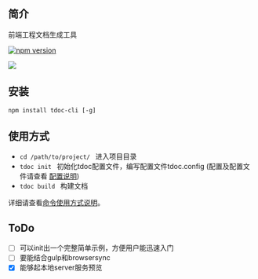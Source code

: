 ## 简介

前端工程文档生成工具

[![npm version](https://badge.fury.io/js/tdoc-cli.svg)](http://badge.fury.io/js/tdoc-cli)

![](https://nodei.co/npm/tdoc-cli.png?downloads=true&downloadRank=true&stars=true)

## 安装

```
npm install tdoc-cli [-g]
```

## 使用方式

- ```cd /path/to/project/ ```  进入项目目录
- ```tdoc init ```  初始化tdoc配置文件，编写配置文件tdoc.config (配置及配置文件请查看 [配置说明](./doc/config.md))
- ```tdoc build ```  构建文档

详细请查看[命令使用方式说明](./doc/usage.md)。

## ToDo

- [ ] 可以init出一个完整简单示例，方便用户能迅速入门
- [ ] 要能结合gulp和browsersync
- [x] 能够起本地server服务预览
